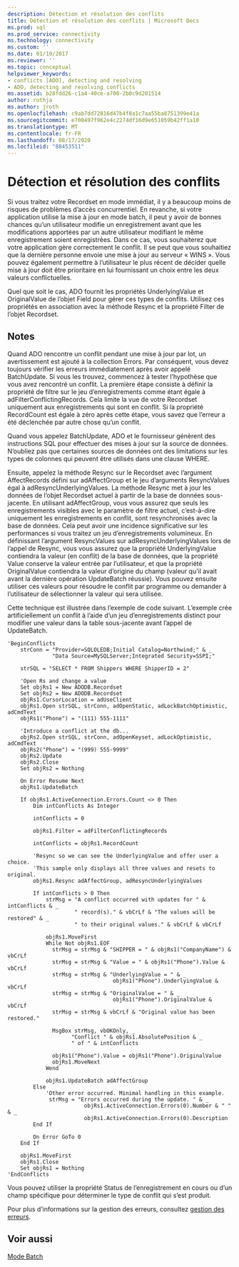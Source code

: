 ```yaml
---
description: Détection et résolution des conflits
title: Détection et résolution des conflits | Microsoft Docs
ms.prod: sql
ms.prod_service: connectivity
ms.technology: connectivity
ms.custom: ''
ms.date: 01/19/2017
ms.reviewer: ''
ms.topic: conceptual
helpviewer_keywords:
- conflicts [ADO], detecting and resolving
- ADO, detecting and resolving conflicts
ms.assetid: b28fdd26-c1a4-40ce-a700-2b0c9d201514
author: rothja
ms.author: jroth
ms.openlocfilehash: c9ab7dd72816d47b4f8a1c7aa55ba8751399e41a
ms.sourcegitcommit: e700497f962e4c2274df16d9e651059b42ff1a10
ms.translationtype: MT
ms.contentlocale: fr-FR
ms.lasthandoff: 08/17/2020
ms.locfileid: "88453511"
---
```

# <a name="detecting-and-resolving-conflicts"></a>Détection et résolution des conflits
Si vous traitez votre Recordset en mode immédiat, il y a beaucoup moins de risques de problèmes d’accès concurrentiel. En revanche, si votre application utilise la mise à jour en mode batch, il peut y avoir de bonnes chances qu’un utilisateur modifie un enregistrement avant que les modifications apportées par un autre utilisateur modifiant le même enregistrement soient enregistrées. Dans ce cas, vous souhaiterez que votre application gère correctement le conflit. Il se peut que vous souhaitiez que la dernière personne envoie une mise à jour au serveur « WINS ». Vous pouvez également permettre à l’utilisateur le plus récent de décider quelle mise à jour doit être prioritaire en lui fournissant un choix entre les deux valeurs conflictuelles.  
  
 Quel que soit le cas, ADO fournit les propriétés UnderlyingValue et OriginalValue de l’objet Field pour gérer ces types de conflits. Utilisez ces propriétés en association avec la méthode Resync et la propriété Filter de l’objet Recordset.  
  
## <a name="remarks"></a>Notes  
 Quand ADO rencontre un conflit pendant une mise à jour par lot, un avertissement est ajouté à la collection Errors. Par conséquent, vous devez toujours vérifier les erreurs immédiatement après avoir appelé BatchUpdate. Si vous les trouvez, commencez à tester l’hypothèse que vous avez rencontré un conflit. La première étape consiste à définir la propriété de filtre sur le jeu d’enregistrements comme étant égale à adFilterConflictingRecords. Cela limite la vue de votre Recordset uniquement aux enregistrements qui sont en conflit. Si la propriété RecordCount est égale à zéro après cette étape, vous savez que l’erreur a été déclenchée par autre chose qu’un conflit.  
  
 Quand vous appelez BatchUpdate, ADO et le fournisseur génèrent des instructions SQL pour effectuer des mises à jour sur la source de données. N’oubliez pas que certaines sources de données ont des limitations sur les types de colonnes qui peuvent être utilisés dans une clause WHERE.  
  
 Ensuite, appelez la méthode Resync sur le Recordset avec l’argument AffectRecords défini sur adAffectGroup et le jeu d’arguments ResyncValues égal à adResyncUnderlyingValues. La méthode Resync met à jour les données de l’objet Recordset actuel à partir de la base de données sous-jacente. En utilisant adAffectGroup, vous vous assurez que seuls les enregistrements visibles avec le paramètre de filtre actuel, c’est-à-dire uniquement les enregistrements en conflit, sont resynchronisés avec la base de données. Cela peut avoir une incidence significative sur les performances si vous traitez un jeu d’enregistrements volumineux. En définissant l’argument ResyncValues sur adResyncUnderlyingValues lors de l’appel de Resync, vous vous assurez que la propriété UnderlyingValue contiendra la valeur (en conflit) de la base de données, que la propriété Value conserve la valeur entrée par l’utilisateur, et que la propriété OriginalValue contiendra la valeur d’origine du champ (valeur qu’il avait avant la dernière opération UpdateBatch réussie). Vous pouvez ensuite utiliser ces valeurs pour résoudre le conflit par programme ou demander à l’utilisateur de sélectionner la valeur qui sera utilisée.  
  
 Cette technique est illustrée dans l’exemple de code suivant. L’exemple crée artificiellement un conflit à l’aide d’un jeu d’enregistrements distinct pour modifier une valeur dans la table sous-jacente avant l’appel de UpdateBatch.  
  
```  
'BeginConflicts  
    strConn = "Provider=SQLOLEDB;Initial Catalog=Northwind;" & _  
              "Data Source=MySQLServer;Integrated Security=SSPI;"  
  
    strSQL = "SELECT * FROM Shippers WHERE ShipperID = 2"  
  
    'Open Rs and change a value  
    Set objRs1 = New ADODB.Recordset  
    Set objRs2 = New ADODB.Recordset  
    objRs1.CursorLocation = adUseClient  
    objRs1.Open strSQL, strConn, adOpenStatic, adLockBatchOptimistic, adCmdText  
    objRs1("Phone") = "(111) 555-1111"  
  
    'Introduce a conflict at the db...  
    objRs2.Open strSQL, strConn, adOpenKeyset, adLockOptimistic, adCmdText  
    objRs2("Phone") = "(999) 555-9999"  
    objRs2.Update  
    objRs2.Close  
    Set objRs2 = Nothing  
  
    On Error Resume Next  
    objRs1.UpdateBatch  
  
    If objRs1.ActiveConnection.Errors.Count <> 0 Then  
        Dim intConflicts As Integer  
  
        intConflicts = 0  
  
        objRs1.Filter = adFilterConflictingRecords  
  
        intConflicts = objRs1.RecordCount  
  
        'Resync so we can see the UnderlyingValue and offer user a choice.  
        'This sample only displays all three values and resets to original.  
        objRs1.Resync adAffectGroup, adResyncUnderlyingValues  
  
        If intConflicts > 0 Then  
            strMsg = "A conflict occurred with updates for " & intConflicts & _  
                     " record(s)." & vbCrLf & "The values will be restored" & _  
                     " to their original values." & vbCrLf & vbCrLf  
  
            objRs1.MoveFirst  
            While Not objRs1.EOF  
              strMsg = strMsg & "SHIPPER = " & objRs1("CompanyName") & vbCrLf  
              strMsg = strMsg & "Value = " & objRs1("Phone").Value & vbCrLf  
              strMsg = strMsg & "UnderlyingValue = " & _  
                                 objRs1("Phone").UnderlyingValue & vbCrLf  
              strMsg = strMsg & "OriginalValue = " & _  
                                 objRs1("Phone").OriginalValue & vbCrLf  
              strMsg = strMsg & vbCrLf & "Original value has been restored."  
  
              MsgBox strMsg, vbOKOnly, _  
                    "Conflict " & objRs1.AbsolutePosition & _  
                    " of " & intConflicts  
  
              objRs1("Phone").Value = objRs1("Phone").OriginalValue  
              objRs1.MoveNext  
            Wend  
  
            objRs1.UpdateBatch adAffectGroup  
        Else  
            'Other error occurred. Minimal handling in this example.  
             strMsg = "Errors occurred during the update. " & _  
                        objRs1.ActiveConnection.Errors(0).Number & " " & _  
                        objRs1.ActiveConnection.Errors(0).Description  
        End If  
  
        On Error GoTo 0  
    End If  
  
    objRs1.MoveFirst  
    objRs1.Close  
    Set objRs1 = Nothing  
'EndConflicts  
```  
  
 Vous pouvez utiliser la propriété Status de l’enregistrement en cours ou d’un champ spécifique pour déterminer le type de conflit qui s’est produit.  
  
 Pour plus d’informations sur la gestion des erreurs, consultez [gestion des erreurs](../../../ado/guide/data/error-handling.md).  
  
## <a name="see-also"></a>Voir aussi  
 [Mode Batch](../../../ado/guide/data/batch-mode.md)

